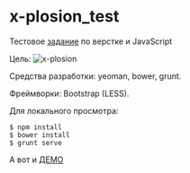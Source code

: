 x-plosion_test
==============

Тестовое [задание](http://cssonsails.org/test/index.html) по верстке и JavaScript

Цель:
![x-plosion](http://cssonsails.org/test/_media/images/project.jpg)

Средства разработки: yeoman, bower, grunt.

Фреймворки: Bootstrap (LESS).

Для локального просмотра:

```
$ npm install
$ bower install
$ grunt serve
```

А вот и [ДЕМО](http://samosad.github.io/x-plosion_test/)
